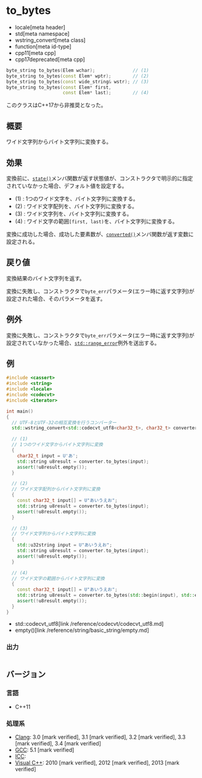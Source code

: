 # to_bytes
* locale[meta header]
* std[meta namespace]
* wstring_convert[meta class]
* function[meta id-type]
* cpp11[meta cpp]
* cpp17deprecated[meta cpp]

```cpp
byte_string to_bytes(Elem wchar);              // (1)
byte_string to_bytes(const Elem* wptr);        // (2)
byte_string to_bytes(const wide_string& wstr); // (3)
byte_string to_bytes(const Elem* first,
                     const Elem* last);        // (4)
```

このクラスはC++17から非推奨となった。

## 概要
ワイド文字列からバイト文字列に変換する。


## 効果
変換前に、[`state()`](state.md)メンバ関数が返す状態値が、コンストラクタで明示的に指定されていなかった場合、デフォルト値を設定する。

- (1) : 1つのワイド文字を、バイト文字列に変換する。
- (2) : ワイド文字配列を、バイト文字列に変換する。
- (3) : ワイド文字列を、バイト文字列に変換する。
- (4) : ワイド文字の範囲`[first, last)`を、バイト文字列に変換する。

変換に成功した場合、成功した要素数が、[`converted()`](converted.md)メンバ関数が返す変数に設定される。



## 戻り値
変換結果のバイト文字列を返す。

変換に失敗し、コンストラクタで`byte_err`パラメータ(エラー時に返す文字列)が設定された場合、そのパラメータを返す。


## 例外
変換に失敗し、コンストラクタで`byte_err`パラメータ(エラー時に返す文字列)が設定されていなかった場合、[`std::range_error`](/reference/stdexcept.md)例外を送出する。


## 例
```cpp example
#include <cassert>
#include <string>
#include <locale>
#include <codecvt>
#include <iterator>

int main()
{
  // UTF-8とUTF-32の相互変換を行うコンバーター
  std::wstring_convert<std::codecvt_utf8<char32_t>, char32_t> converter;

  // (1)
  // 1つのワイド文字からバイト文字列に変換
  {
    char32_t input = U'あ';
    std::string u8result = converter.to_bytes(input);
    assert(!u8result.empty());
  }

  // (2)
  // ワイド文字配列からバイト文字列に変換
  {
    const char32_t input[] = U"あいうえお";
    std::string u8result = converter.to_bytes(input);
    assert(!u8result.empty());
  }

  // (3)
  // ワイド文字列からバイト文字列に変換
  {
    std::u32string input = U"あいうえお";
    std::string u8result = converter.to_bytes(input);
    assert(!u8result.empty());
  }

  // (4)
  // ワイド文字の範囲からバイト文字列に変換
  {
    const char32_t input[] = U"あいうえお";
    std::string u8result = converter.to_bytes(std::begin(input), std::end(input) - 1);
    assert(!u8result.empty());
  }
}
```
* std::codecvt_utf8[link /reference/codecvt/codecvt_utf8.md]
* empty()[link /reference/string/basic_string/empty.md]

### 出力
```
```


## バージョン
### 言語
- C++11

### 処理系
- [Clang](/implementation.md#clang): 3.0 [mark verified], 3.1 [mark verified], 3.2 [mark verified], 3.3 [mark verified], 3.4 [mark verified]
- [GCC](/implementation.md#gcc): 5.1 [mark verified]
- [ICC](/implementation.md#icc):
- [Visual C++](/implementation.md#visual_cpp): 2010 [mark verified], 2012 [mark verified], 2013 [mark verified]



